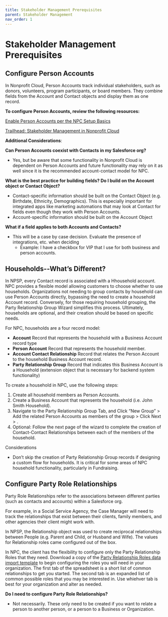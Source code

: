 ```yaml
---
title: Stakeholder Management Prerequisites
parent: Stakeholder Management
nav_order: 1
---
```

# Stakeholder Management Prerequisites

## Configure Person Accounts

In Nonprofit Cloud, Person Accounts track individual stakeholders, such as donors, volunteers, program participants, or board members. They combine fields from the Account and Contact objects and display them as one record.

**To configure Person Accounts, review the following resources:**

[Enable Person Accounts per the NPC Setup Basics](https://help.salesforce.com/s/articleView?id=sfdo.npc_set_up_nonprofit_cloud.htm&type=5)

[Trailhead: Stakeholder Management in Nonprofit Cloud](https://trailhead.salesforce.com/content/learn/modules/stakeholder-management-in-nonprofit-cloud)

**Additional Considerations**:

**Can Person Accounts coexist with Contacts in my Salesforce org?**



* Yes, but be aware that some functionality in Nonprofit Cloud is dependent on Person Accounts and future functionality may rely on it as well since it is the recommended account-contact model for NPC.

**What is the best practice for building fields? Do I build on the Account object or Contact Object?**



* Contact-specific information should be built on the Contact Object (e.g. Birthdate, Ethnicity, Demographics). This is especially important for integrated apps like marketing automations that may look at Contact for fields even though they work with Person Accounts.
* Account-specific information should be built on the Account Object

**What if a field applies to both Accounts and Contacts?**



* This will be a case by case decision. Evaluate the presence of integrations, etc. when deciding
    * Example: I have a checkbox for VIP that I use for both business and person accounts. 


## Households--What’s Different?

In NPSP, every Contact record is associated with a Hhousehold account. NPC provides a flexible model allowing customers to choose whether to use households. Organizations not needing to group contacts by household can use Person Accounts directly, bypassing the need to create a household Account record. Conversely, for those requiring household grouping, the Party Relationship Group Wizard simplifies this process. Ultimately, households are optional, and their creation should be based on specific needs.

For NPC, households are a four record model:



* **Account** Record that represents the household with a Business Account record type
* **Person Account** Record that represents the household member.
* **Account Contact Relationship** Record that relates the Person Account to the household Business Account record.
* **Party Relationship Group** Record that indicates this Business Account is a Household (extension object that is necessary for backend system functionality)

To create a household in NPC, use the following steps:



1.    Create all household members as Person Accounts.
2.    Create a Business Account that represents the household (i.e. John Smith Household).
3.    Navigate to the Party Relationship Group Tab, and Click “New Group” > Add the related Person Accounts as members of the group > Click Next > .
4.    Optional: Follow the next page of the wizard to complete the creation of Contact-Contact Relationships between each of the members of the household.

Considerations 



* Don’t skip the creation of Party Relationship Group records if designing a custom flow for households. It is critical for some areas of NPC household functionality, particularly in Fundraising.


## Configure Party Role Relationships

Party Role Relationships refer to the associations between different parties (such as contacts and accounts) within a Salesforce org.

For example, in a Social Service Agency, the Case Manager will need to track the relationships that exist between their clients, family members, and other agencies their client might work with. 

In NPSP, the Relationship object was used to create reciprocal relationships between People (e.g. Parent and Child, or Husband and Wife). The values for Relationship roles came configured out of the box.

In NPC, the client has the flexibility to configure only the Party Relationship Roles that they need. Download a copy of the [Party Relationship Roles data import template](https://docs.google.com/spreadsheets/d/1wIwShGKk2uE3T8Eyn7rHp9KcO0NvK2-Kb5bdeZvhG0Q/edit?usp=sharing) to begin configuring the roles you will need in your organization. The first tab of the spreadsheet is a short list of common relationships to get you started. The second tab is an expanded list of common possible roles that you may be interested in. Use whiehver tab is best for your organization and alter as needed. 

**Do I need to configure Party Role Relationships?**



* Not necessarily.  These only need to be created if you want to relate a person to another person, or a person to a Business or Organization.
